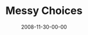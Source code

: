 ---
layout: message
category: message
series: "We Wish You A Messy Christmas"
title: "Messy Choices"
date: 2008-11-30-00-00
message_id: 536
audio: "http://s3.amazonaws.com/crossroads-media/messages/audio/MessyXmas1.mp3"
audio-duration: "35:59"
description: "When Jesus enters the world, everyone around him has to change their lives to accommodate. In this talk, Chuck Mingo discusses Joseph and how he had to make changes to accommodate Jesus' arrival."
video: "http://s3.amazonaws.com/crossroads-media/messages/video/MessyXmas1.mp4"
video-duration: "30:38"
video-image: "http://s3.amazonaws.com/crossroads-media/images/MessyXmas1-still.jpg"
program: "http://s3.amazonaws.com/crossroads-media/documents/1129_30Program.pdf"
notes-description: ""
notes: "http://s3.amazonaws.com/crossroads-media/documents/SN_11_29-30_08.pdf"
notes-title: "Messy Choices (Study Notes)"
tag: 
 - christmas
 - joseph
 - relationships
 - jesus
 - mingo
 - career
 - choices
explicit: false
---